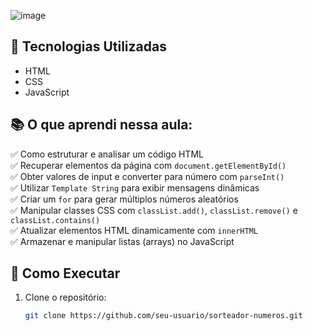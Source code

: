 ![image](https://github.com/user-attachments/assets/6dc9ac1e-b47e-459f-ab3d-5f796cd65186)


## 📌 Tecnologias Utilizadas
- HTML
- CSS
- JavaScript

## 📚 O que aprendi nessa aula:
✅ Como estruturar e analisar um código HTML  
✅ Recuperar elementos da página com `document.getElementById()`  
✅ Obter valores de input e converter para número com `parseInt()`  
✅ Utilizar `Template String` para exibir mensagens dinâmicas  
✅ Criar um `for` para gerar múltiplos números aleatórios  
✅ Manipular classes CSS com `classList.add()`, `classList.remove()` e `classList.contains()`  
✅ Atualizar elementos HTML dinamicamente com `innerHTML`  
✅ Armazenar e manipular listas (arrays) no JavaScript  

## 🚀 Como Executar
1. Clone o repositório:  
   ```bash
   git clone https://github.com/seu-usuario/sorteador-numeros.git
